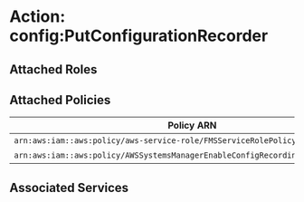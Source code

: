 # Action: config:PutConfigurationRecorder

## Attached Roles

## Attached Policies

| Policy ARN | Policy Name |
|------------|-------------|
| `arn:aws:iam::aws:policy/aws-service-role/FMSServiceRolePolicy` | [FMSServiceRolePolicy](../policies.md#fmsservicerolepolicy) |
| `arn:aws:iam::aws:policy/AWSSystemsManagerEnableConfigRecordingExecutionPolicy` | [AWSSystemsManagerEnableConfigRecordingExecutionPolicy](../policies.md#awssystemsmanagerenableconfigrecordingexecutionpolicy) |

## Associated Services


